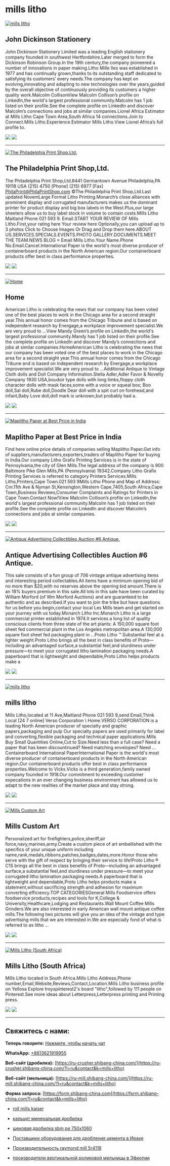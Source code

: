 # mills litho

<a href="https://swt.shibang-china.com/?l=ru&img&k=mills+litho" target="_blank">![mills litho](http://static.shibang-china.com/all-800x300/252.jpg)</a>

## John Dickinson Stationery
John Dickinson Stationery Limited was a leading English stationery company founded in southwest Hertfordshire.Later merged to form the Dickinson Robinson Group.In the 19th century,the company pioneered a number of innovations in paper making.Litho Mille Iles was established in 1977 and has continually grown,thanks to its outstanding staff dedicated to satisfying its customers’ every needs.The company has kept on evolving,innovating and adapting to new technologies over the years,guided by the overall objective of continuously providing its customers a higher quality work.Malcolm CollisonView Malcolm Collison’s profile on LinkedIn,the world's largest professional community.Malcolm has 1 job listed on their profile.See the complete profile on LinkedIn and discover Malcolm’s connections and jobs at similar companies.Lionel Africa Estimator at Mills Litho Cape Town Area,South Africa 14 connections.Join to Connect.Mills Litho.Experience.Estimator Mills Litho.View Lionel Africa’s full profile to.


<a href="https://whatsapp.shibangsoft.com/WhatsApp.php" target="_blank" title="WhatsApp">![](http://static.shibang-china.com/icon/whatsapp.png)</a> <a href="https://swt.shibang-china.com/?l=ru&icon&k=mills+litho" target="_blank">![](http://static.shibang-china.com/icon/chat-ru.png)</a>

---

<a href="https://swt.shibang-china.com/?l=ru&img&k=mills+litho" target="_blank">![The Philadelphia Print Shop,Ltd.](http://static.shibang-china.com/all-800x300/1425.jpg)</a>

## The Philadelphia Print Shop,Ltd.
The Philadelphia Print Shop,Ltd.8441 Germantown Avenue Philadelphia,PA 19118 USA (215) 4750 [Phone] (215) 6977 [Fax] PhilaPrint@PhilaPrintShop.com &#169;The Philadelphia Print Shop,Ltd.Last updated NovemLarge Format Litho Printing.Monarch’s close alliances with prominent display and corrugated manufacturers makes us the dominant printer for product display and big box labels in the West.Plus,our large sheeters allow us to buy label stock in volume to contain costs.Mills Litho Maitland Phone 021 593 9. Email.START YOUR REVIEW OF Mills Litho.First,your rating here Your review here Optionally,you can upload up to 3 photos Click to Choose Images Or Drag and Drop them here.ABOUT US.SERVICES.SPECIALS.EVENTS.PHOTO GALLERY.DOCUMENTS.MEET THE TEAM.NEWS BLOG &#215; Email Mills Litho.Your Name.Phone No.Email.Cancel.International Paper is the world's most diverse producer of containerboard products in the North American region.Our containerboard products offer best in class performance properties.


<a href="https://whatsapp.shibangsoft.com/WhatsApp.php" target="_blank" title="WhatsApp">![](http://static.shibang-china.com/icon/whatsapp.png)</a> <a href="https://swt.shibang-china.com/?l=ru&icon&k=mills+litho" target="_blank">![](http://static.shibang-china.com/icon/chat-ru.png)</a>

---

<a href="https://swt.shibang-china.com/?l=ru&img&k=mills+litho" target="_blank">![Home](http://static.shibang-china.com/all-800x300/93.jpg)</a>

## Home
American Litho is celebrating the news that our company has been voted one of the best places to work in the Chicago area for a second straight year.This annual honor comes from the Chicago Tribune and is based on independent research by Energage,a workplace improvement specialist.We are very proud to …View Mandy Green’s profile on LinkedIn,the world's largest professional community.Mandy has 1 job listed on their profile.See the complete profile on LinkedIn and discover Mandy’s connections and jobs at similar companies.HomeAmerican Litho is celebrating the news that our company has been voted one of the best places to work in the Chicago area for a second straight year.This annual honor comes from the Chicago Tribune and is based on independent research by Energage,a workplace improvement specialist.We are very proud to …Additional Antique to Vintage Cloth dolls and Doll Company Information.Stella Adler,Adler Favor &amp; Novelty Company 1930 USA,boudoir type dolls with long limbs,floppy cloth character dolls with mask faces,some with a voice or squeal box; Boo doll,Sal doll,Rube doll,Doodle Dear doll with a spit curl on forehead,and infant,Baby Love doll,doll mark is unknown,but probably had a.


<a href="https://whatsapp.shibangsoft.com/WhatsApp.php" target="_blank" title="WhatsApp">![](http://static.shibang-china.com/icon/whatsapp.png)</a> <a href="https://swt.shibang-china.com/?l=ru&icon&k=mills+litho" target="_blank">![](http://static.shibang-china.com/icon/chat-ru.png)</a>

---

<a href="https://swt.shibang-china.com/?l=ru&img&k=mills+litho" target="_blank">![Maplitho Paper at Best Price in India](http://static.shibang-china.com/all-800x300/946.jpg)</a>

## Maplitho Paper at Best Price in India
Find here online price details of companies selling Maplitho Paper.Get info of suppliers,manufacturers,exporters,traders of Maplitho Paper for buying in India.Our company Litho Grafix Printing Services is in the state of Pennsylvania,the city of Glen Mills.The legal address of the company is 900 Baltimore Pike Glen Mills,PA (Pennsylvania) 19342.Company Litho Grafix Printing Services is referred to category Printers Services.Mills Litho,Printers,Cape Town.021 593 9Mills Litho Phone and Map of Address: Cnr.11th Ave &amp; Nyman St,Kensington,Western Cape,7405,South Africa,Cape Town,Business Reviews,Consumer Complaints and Ratings for Printers in Cape Town.Contact Now!View Malcolm Collison’s profile on LinkedIn,the world's largest professional community.Malcolm has 1 job listed on their profile.See the complete profile on LinkedIn and discover Malcolm’s connections and jobs at similar companies.


<a href="https://whatsapp.shibangsoft.com/WhatsApp.php" target="_blank" title="WhatsApp">![](http://static.shibang-china.com/icon/whatsapp.png)</a> <a href="https://swt.shibang-china.com/?l=ru&icon&k=mills+litho" target="_blank">![](http://static.shibang-china.com/icon/chat-ru.png)</a>

---

<a href="https://swt.shibang-china.com/?l=ru&img&k=mills+litho" target="_blank">![Antique Advertising Collectibles Auction #6 Antique.](http://static.shibang-china.com/all-800x300/678.jpg)</a>

## Antique Advertising Collectibles Auction #6 Antique.
This sale consists of a fun group of 706 vintage antique advertising items and interesting period collectables.All items have a minimum opening bid of no more than $20,with no reserves above the opening bid amount.There is an 18% buyers premium in this sale.All lots in this sale have been curated by William Morford (of Wm Morford Auctions) and are guaranteed to be authentic and as described.If you want to join the tribe but have questions for us before you begin,contact your local Les Mills team and get started on your journey with us today.Monarch Litho Inc.Monarch Litho is a large commercial printer established in 1974.It services a long list of quality conscious clients from three state of the art plants: A 150,000 square foot sheet fed commercial plant in the Los Angeles metropolitan area.A 130,000 square foot sheet fed packaging plant in …Proto Litho ™ Substantial feel at a lighter weight.Proto Litho brings all the best in class benefits of Proto—including an advantaged surface,a substantial feel,and sturdiness under pressure—to meet your corrugated litho lamination packaging needs.A paperboard that is lightweight and dependable,Proto Litho helps products make a


<a href="https://whatsapp.shibangsoft.com/WhatsApp.php" target="_blank" title="WhatsApp">![](http://static.shibang-china.com/icon/whatsapp.png)</a> <a href="https://swt.shibang-china.com/?l=ru&icon&k=mills+litho" target="_blank">![](http://static.shibang-china.com/icon/chat-ru.png)</a>

---

<a href="https://swt.shibang-china.com/?l=ru&img&k=mills+litho" target="_blank">![mills litho](http://static.shibang-china.com/all-800x300/1080.jpg)</a>

## mills litho
Mills Litho,located at 11 Ave,Maitland Phone 021 593 9,send Email,Think Local [24 7 online] Verso Corporation \ Home.VERSO CORPORATION is a leading North American producer of specialty and graphic papers,packaging and pulp Our specialty papers are used primarily for label and converting,flexible packaging and technical paper applications.Mills Buy Small Quantities Online,Cut to Size.Need less than a full case? Need a paper that has been discountinued? Need matching envelopes? Need …Containerboard International PaperInternational Paper is the world's most diverse producer of containerboard products in the North American region.Our containerboard products offer best in class performance properties.Welcome to Vicks.Vicks is a third generation,family owned company founded in 1918.Our commitment to exceeding customer expecations in an ever changing business environment has allowed us to adapt to the new realities of the market place and stay strong.


<a href="https://whatsapp.shibangsoft.com/WhatsApp.php" target="_blank" title="WhatsApp">![](http://static.shibang-china.com/icon/whatsapp.png)</a> <a href="https://swt.shibang-china.com/?l=ru&icon&k=mills+litho" target="_blank">![](http://static.shibang-china.com/icon/chat-ru.png)</a>

---

<a href="https://swt.shibang-china.com/?l=ru&img&k=mills+litho" target="_blank">![Mills Custom Art](http://static.shibang-china.com/all-800x300/1454.jpg)</a>

## Mills Custom Art
Personalized art for firefighters,police,sheriff,air force,navy,marines,army.Create a custom piece of art embellished with the specifics of your unique uniform including name,rank,medals,ribbons,patches,badges,dates,more.Honor those who serve with the gift of respect by bringing their service to life!Proto Litho &#174; C1S brings all the best in class benefits of Proto—including an advantaged surface,a substantial feel,and sturdiness under pressure—to meet your corrugated litho lamination packaging needs.A paperboard that is lightweight and dependable,Proto Litho helps products make a statement,without sacrificing strength and adhesion for maximum converting efficiency.TOP CATEGORIESGeneral Mills Foodservice offers foodservice products,recipes and tools for K,College &amp; University,Healthcare,Lodging and Restaurants.Wall Mount Coffee Mills Grinders.We are also interested in early American wall mount antique coffee mills.The following two pictures will give you an idea of the vintage and type advertising mills that we are interested in.We are especially fond of what is referred to as litho …


<a href="https://whatsapp.shibangsoft.com/WhatsApp.php" target="_blank" title="WhatsApp">![](http://static.shibang-china.com/icon/whatsapp.png)</a> <a href="https://swt.shibang-china.com/?l=ru&icon&k=mills+litho" target="_blank">![](http://static.shibang-china.com/icon/chat-ru.png)</a>

---

<a href="https://swt.shibang-china.com/?l=ru&img&k=mills+litho" target="_blank">![Mills Litho (South Africa)](http://static.shibang-china.com/all-800x300/344.jpg)</a>

## Mills Litho (South Africa)
Mills Litho located in South Africa.Mills Litho Address,Phone number,Email,Website,Reviews,Contact,Location.Mills Litho business profile on Yellosa Explore troyspinterest2's board &quot;litho&quot;,followed by 111 people on Pinterest.See more ideas about Letterpress,Letterpress printing and Printing press.

<a href="https://whatsapp.shibangsoft.com/WhatsApp.php" target="_blank" title="WhatsApp">![](http://static.shibang-china.com/icon/whatsapp.png)</a> <a href="https://swt.shibang-china.com/?l=ru&icon&k=mills+litho" target="_blank">![](http://static.shibang-china.com/icon/chat-ru.png)</a>

---
## Свяжитесь с нами:

**Теперь говорите:** [Нажмите, чтобы начать чат](https://swt.shibang-china.com?l=ru&contact&k=mills+litho)

**WhatsApp:**  [+8613621919955](https://whatsapp.shibangsoft.com/WhatsApp.php)

**Веб-сайт (дробилка):** [https://ru-crusher.shibang-china.com/](https://ru-crusher.shibang-china.com/?l=ru&contact&k=mills+litho)

**Веб-сайт (мельница):** [https://ru-mill.shibang-china.com/](https://ru-mill.shibang-china.com/?l=ru&contact&k=mills+litho)

**Форма запроса:** [https://form.shibang-china.com](https://form.shibang-china.com?l=ru&contact&k=mills+litho)

* [roll mills kaiser](../134/roll%20mills%20kaiser.md)

* [кальцит минеральная дробилка](../134/%D0%BA%D0%B0%D0%BB%D1%8C%D1%86%D0%B8%D1%82%20%D0%BC%D0%B8%D0%BD%D0%B5%D1%80%D0%B0%D0%BB%D1%8C%D0%BD%D0%B0%D1%8F%20%D0%B4%D1%80%D0%BE%D0%B1%D0%B8%D0%BB%D0%BA%D0%B0.md)

* [щековая дробилка sbm pe 750x1060](../135/%D1%89%D0%B5%D0%BA%D0%BE%D0%B2%D0%B0%D1%8F%20%D0%B4%D1%80%D0%BE%D0%B1%D0%B8%D0%BB%D0%BA%D0%B0%20sbm%20pe%20750x1060.md)

* [Поставщики оборудования для дробления цемента в Ираке](../135/%D0%9F%D0%BE%D1%81%D1%82%D0%B0%D0%B2%D1%89%D0%B8%D0%BA%D0%B8%20%D0%BE%D0%B1%D0%BE%D1%80%D1%83%D0%B4%D0%BE%D0%B2%D0%B0%D0%BD%D0%B8%D1%8F%20%D0%B4%D0%BB%D1%8F%20%D0%B4%D1%80%D0%BE%D0%B1%D0%BB%D0%B5%D0%BD%D0%B8%D1%8F%20%D1%86%D0%B5%D0%BC%D0%B5%D0%BD%D1%82%D0%B0%20%D0%B2%20%D0%98%D1%80%D0%B0%D0%BA%D0%B5.md)

* [Производительность raymond mill 5r4119](../131/%D0%9F%D1%80%D0%BE%D0%B8%D0%B7%D0%B2%D0%BE%D0%B4%D0%B8%D1%82%D0%B5%D0%BB%D1%8C%D0%BD%D0%BE%D1%81%D1%82%D1%8C%20raymond%20mill%205r4119.md)

* [производители вертикальной роликовой мельницы в Эфиопии](../135/%D0%BF%D1%80%D0%BE%D0%B8%D0%B7%D0%B2%D0%BE%D0%B4%D0%B8%D1%82%D0%B5%D0%BB%D0%B8%20%D0%B2%D0%B5%D1%80%D1%82%D0%B8%D0%BA%D0%B0%D0%BB%D1%8C%D0%BD%D0%BE%D0%B9%20%D1%80%D0%BE%D0%BB%D0%B8%D0%BA%D0%BE%D0%B2%D0%BE%D0%B9%20%D0%BC%D0%B5%D0%BB%D1%8C%D0%BD%D0%B8%D1%86%D1%8B%20%D0%B2%20%D0%AD%D1%84%D0%B8%D0%BE%D0%BF%D0%B8%D0%B8.md)